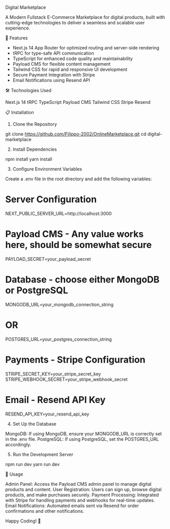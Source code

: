 Digital Marketplace

A Modern Fullstack E-Commerce Marketplace for digital products, built with cutting-edge technologies to deliver a seamless and scalable user experience.

🚀 Features

- Next.js 14 App Router for optimized routing and server-side rendering
- tRPC for type-safe API communication
- TypeScript for enhanced code quality and maintainability
- Payload CMS for flexible content management
- Tailwind CSS for rapid and responsive UI development
- Secure Payment Integration with Stripe
- Email Notifications using Resend API

🛠 Technologies Used

Next.js 14
tRPC
TypeScript
Payload CMS
Tailwind CSS
Stripe
Resend

📋 Installation

1. Clone the Repository

git clone https://github.com/Filippo-2002/OnlineMarketplace.git
cd digital-marketplace

2. Install Dependencies

npm install
yarn install

3. Configure Environment Variables

Create a .env file in the root directory and add the following variables:

# Server Configuration

NEXT_PUBLIC_SERVER_URL=http://localhost:3000

# Payload CMS - Any value works here, should be somewhat secure

PAYLOAD_SECRET=your_payload_secret

# Database - choose either MongoDB or PostgreSQL

MONGODB_URL=your_mongodb_connection_string

# OR

POSTGRES_URL=your_postgres_connection_string

# Payments - Stripe Configuration

STRIPE_SECRET_KEY=your_stripe_secret_key
STRIPE_WEBHOOK_SECRET=your_stripe_webhook_secret

# Email - Resend API Key

RESEND_API_KEY=your_resend_api_key

4. Set Up the Database

MongoDB: If using MongoDB, ensure your MONGODB_URL is correctly set in the .env file.
PostgreSQL: If using PostgreSQL, set the POSTGRES_URL accordingly.

5. Run the Development Server

npm run dev
yarn run dev

🧩 Usage

Admin Panel: Access the Payload CMS admin panel to manage digital products and content.
User Registration: Users can sign up, browse digital products, and make purchases securely.
Payment Processing: Integrated with Stripe for handling payments and webhooks for real-time updates.
Email Notifications: Automated emails sent via Resend for order confirmations and other notifications.

Happy Coding! 🎉
